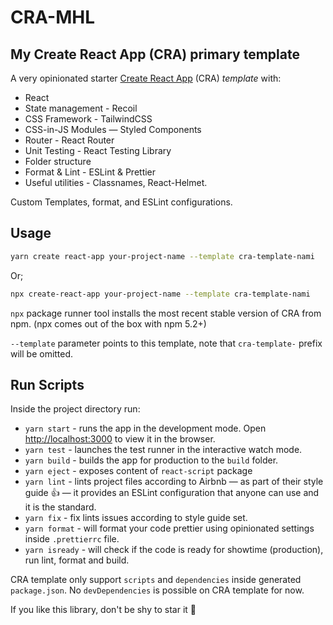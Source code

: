 # CRA-MHL
## My Create React App (CRA) primary template  

A very opinionated starter [Create React App](https://github.com/facebook/create-react-app) (CRA) _template_ with:

- React
- State management - Recoil
- CSS Framework - TailwindCSS
- CSS-in-JS Modules — Styled Components
- Router - React Router
- Unit Testing - React Testing Library
- Folder structure
- Format & Lint - ESLint & Prettier
- Useful utilities - Classnames, React-Helmet.

Custom Templates, format, and ESLint configurations.

## Usage

```bash
yarn create react-app your-project-name --template cra-template-nami
```

Or;

```bash
npx create-react-app your-project-name --template cra-template-nami
```

`npx` package runner tool installs the most recent stable version of CRA from npm. (npx comes out of the box with npm 5.2+)

`--template` parameter points to this template, note that `cra-template-` prefix will be omitted.

## Run Scripts

Inside the project directory run:

- `yarn start` - runs the app in the development mode. Open [http://localhost:3000](http://localhost:3000) to view it in the browser.
- `yarn test` - launches the test runner in the interactive watch mode.
- `yarn build` - builds the app for production to the `build` folder.
- `yarn eject` - exposes content of `react-script` package
- `yarn lint` - lints project files according to Airbnb — as part of their style guide 👍 — it provides an ESLint configuration that anyone can use and it is the standard.
- `yarn fix` - fix lints issues according to style guide set.
- `yarn format` - will format your code prettier using opinionated settings inside `.prettierrc` file.
- `yarn isready` - will check if the code is ready for showtime (production), run lint, format and build.

CRA template only support `scripts` and `dependencies` inside generated `package.json`. No `devDependencies` is possible on CRA template for now.

If you like this library, don't be shy to star it 🙏
